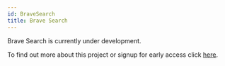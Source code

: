 ```yaml
---
id: BraveSearch
title: Brave Search
---
```


Brave Search is currently under development.

To find out more about this project or signup for early access click [here](https://brave.com/search/).
